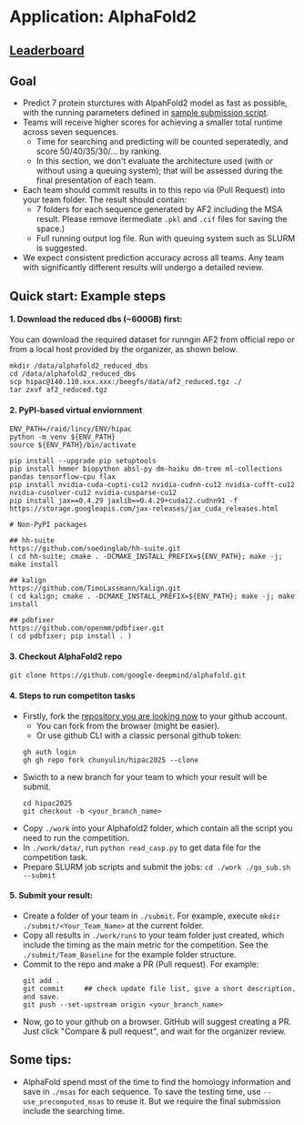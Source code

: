 # Application: AlphaFold2

## [Leaderboard](../leaderboard_af2.md)

## Goal
- Predict 7 protein sturctures with AlpahFold2 model as fast as possible, with the running parameters defined in [sample submission script](./work/go_sub.sh).
- Teams will receive higher scores for achieving a smaller total runtime across seven sequences.
    - Time for searching and predicting will be counted seperatedly, and score 50/40/35/30/... by ranking.
    - In this section, we don't evaluate the architecture used (with or without using a queuing system); that will be assessed during the final presentation of each team.
- Each team should commit results in to this repo via (Pull Request) into your team folder. The result should contain:
    - 7 folders for each sequence generated by AF2 including the MSA result. Please remove itermediate `.pkl` and `.cif` files for saving the space.) 
    - Full running output log file. Run with queuing system such as SLURM is suggested.
- We expect consistent prediction accuracy across all teams. Any team with significantly different results will undergo a detailed review.

## Quick start: Example steps

#### 1. Download the reduced dbs (~600GB) first:
You can download the required dataset for runngin AF2 from official repo or from a local host provided by the organizer, as shown below.
```
mkdir /data/alphafold2_reduced_dbs
cd /data/alphafold2_reduced_dbs
scp hipac@140.110.xxx.xxx:/beegfs/data/af2_reduced.tgz ./
tar zxvf af2_reduced.tgz
```

#### 2. PyPI-based virtual enviornment
```
ENV_PATH=/raid/lincy/ENV/hipac
python -m venv ${ENV_PATH}
source ${ENV_PATH}/bin/activate

pip install --upgrade pip setuptools
pip install hmmer biopython absl-py dm-haiku dm-tree ml-collections pandas tensorflow-cpu flax
pip install nvidia-cuda-cupti-cu12 nvidia-cudnn-cu12 nvidia-cufft-cu12 nvidia-cusolver-cu12 nvidia-cusparse-cu12
pip install jax==0.4.29 jaxlib==0.4.29+cuda12.cudnn91 -f https://storage.googleapis.com/jax-releases/jax_cuda_releases.html

# Non-PyPI packages

## hh-suite
https://github.com/soedinglab/hh-suite.git
( cd hh-suite; cmake . -DCMAKE_INSTALL_PREFIX=${ENV_PATH}; make -j; make install

## kalign
https://github.com/TimoLassmann/kalign.git
( cd kalign; cmake . -DCMAKE_INSTALL_PREFIX=${ENV_PATH}; make -j; make install

## pdbfixer
https://github.com/openmm/pdbfixer.git
( cd pdbfixer; pip install . )
```

#### 3. Checkout AlphaFold2 repo
```
git clone https://github.com/google-deepmind/alphafold.git
```

#### 4. Steps to run competiton tasks
- Firstly, fork the [repository you are looking now](https://github.com/chunyulin/hipac2025.git) to your github account.
    - You can fork from the browser (might be easier).
    - Or use github CLI with a classic personal github token:
    ```
    gh auth login
    gh gh repo fork chunyulin/hipac2025 --clone
    ```
- Swicth to a new branch for your team to which your result will be submit.
    ```
    cd hipac2025
    git checkout -b <your_branch_name>
    ```
- Copy `./work` into your Alphafold2 folder, which contain all the script you need to run the competition.
- In `./work/data/`, run `python read_casp.py` to get data file for the competition task.
- Prepare SLURM job scripts and submit the jobs:
      ```
      cd ./work
      ./go_sub.sh --submit
      ```

#### 5. Submit your result:
- Create a folder of your team in `./submit`. For example, execute `mkdir ./submit/<Your_Team_Name>` at the current folder.
- Copy all results in `./work/runs` to your team folder just created, which include the timing as the main metric for the competition. See the `./submit/Team_Baseline` for the example folder structure.
- Commit to the repo and make a PR (Pull request). For example:
    ```
    git add .
    git commit     ## check update file list, give a short description, and save.
    git push --set-upstream origin <your_branch_name>
    ```
- Now, go to your github on a browser. GitHub will suggest creating a PR. Just click "Compare & pull request", and wait for the organizer review.

## Some tips:
- AlphaFold spend most of the time to find the homology information and save in `./msas` for each sequence. To save the testing time, use `--use_precomputed_msas` to reuse it. But we require the final submission include the searching time.
